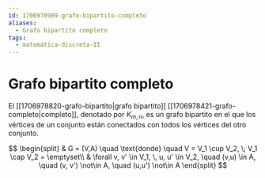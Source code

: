 ```yaml
---
id: 1706978989-grafo-bipartito-completo
aliases:
  - Grafo bipartito completo
tags:
  - matemática-discreta-II
---
```


# Grafo bipartito completo

El [[1706978820-grafo-bipartito|grafo bipartito]] [[1706978421-grafo-completo|completo]], denotado por $K_{m,n}$, es un grafo bipartito en el que los vértices de un conjunto están conectados con todos los vértices del otro conjunto.

$$
\begin{split}
    & G = (V,A) \quad \text{donde} \quad V = V_1 \cup V_2, \; V_1 \cap V_2 = \emptyset\\
    & \forall v, v' \in V_1, \, u, u' \in V_2, \quad (v,u) \in A, \quad (v, v') \not\in A, \quad (u,u') \not\in A
\end{split}
$$
